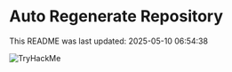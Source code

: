 # Auto Regenerate Repository

This README was last updated: 2025-05-10 06:54:38

 ![TryHackMe](https://tryhackme.com/badge/533634)